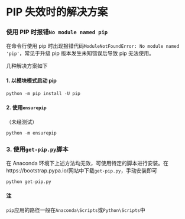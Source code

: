 # PIP 失效时的解决方案

### 使用 PIP 时报错`No module named pip`

在命令行使用 pip 时出现报错代码`ModuleNotFoundError: No module named 'pip'`，常见于升级 pip 版本发生未知错误后导致 pip 无法使用。

几种解决方案如下

#### 1. 以模块模式启动 pip

```python
python -m pip install -U pip
```

#### 2. 使用`ensurepip`

（未经测试）

```python
python -m ensurepip
```

### 3. 使用`get-pip.py`脚本

在 Anaconda 环境下上述方法均无效，可使用特定的脚本进行安装。在https://bootstrap.pypa.io/网站中下载`get-pip.py`，手动安装即可

```python
python get-pip.py
```



#### 注

`pip`应用的路径一般在`Anaconda\Scripts`或`Python\Scripts`中